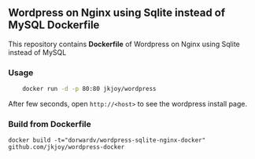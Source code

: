 ## Wordpress on Nginx using Sqlite instead of MySQL Dockerfile


This repository contains **Dockerfile** of Wordpress on Nginx using Sqlite instead of MySQL


### Usage

```bash
    docker run -d -p 80:80 jkjoy/wordpress
```
After few seconds, open `http://<host>` to see the wordpress install page.

### Build from Dockerfile

    docker build -t="dorwardv/wordpress-sqlite-nginx-docker" github.com/jkjoy/wordpress-docker
